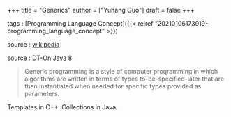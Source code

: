 +++
title = "Generics"
author = ["Yuhang Guo"]
draft = false
+++

tags
: [Programming Language Concept]({{< relref "20210106173919-programming_language_concept" >}})

source
: [wikipedia](https://en.wikipedia.org/wiki/Generic%5Fprogramming)

source
: [DT-On Java 8](x-devonthink-item://199347D4-709D-41DF-84EA-B02E4E11ACEE)

> Generic programming is a style of computer programming in which algorithms are written in terms of types to-be-specified-later that are then instantiated when needed for specific types provided as parameters.

Templates in C++.
Collections in Java.
